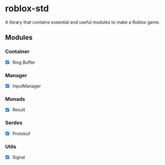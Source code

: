 # roblox-std

A library that contains essential and useful modules to make a Roblox game.

## Modules

### Container

- [X] Ring Buffer

### Manager

- [X] InputManager

### Monads

- [X] Result

### Serdes

- [X] Protobuf

### Utils

- [X] Signal
